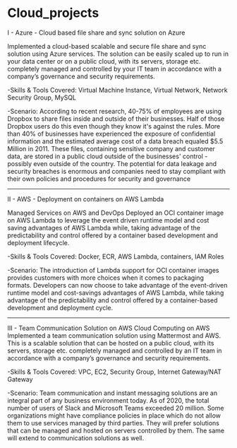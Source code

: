 # Cloud_projects

I - Azure - Cloud based file share and sync solution on Azure

Implemented a cloud-based scalable and secure file share and sync solution using Azure services. The solution can be easily scaled up to run in your data center or on a public cloud, with its servers, storage etc. 
completely managed and controlled by your IT team in accordance with a company’s governance and security requirements.

-Skills & Tools Covered:
Virtual Machine Instance,
Virtual Network,
Network Security Group,
MySQL

-Scenario:
According to recent research, 40-75% of employees are using Dropbox to share files inside and outside
of their businesses. Half of those Dropbox users do this even though they know it's against the rules.
More than 40% of businesses have experienced the exposure of confidential information and the
estimated average cost of a data breach equaled $5.5 Million in 2011.
These files, containing sensitive company and customer data, are stored in a public cloud outside of the
businesses' control - possibly even outside of the country. The potential for data leakage and security
breaches is enormous and companies need to stay compliant with their own policies and procedures for
security and governance

----------------------------------------------------------------------------------------------------------------------------------------------------------------------------------------------

II - AWS - Deployment on containers on AWS Lambda

Managed Services on AWS and DevOps
Deployed an OCI container image on AWS Lambda to leverage the event driven runtime model and cost saving advantages of AWS Lambda while, taking advantage of the predictability and control offered by a container based development and deployment lifecycle.

-Skills & Tools Covered:
Docker,
ECR,
AWS Lambda,
containers,
IAM Roles

-Scenario:
The introduction of Lambda support for OCI container images provides customers with more choices when it comes to packaging formats. Developers can now choose to take advantage of the event-driven runtime model and cost-savings advantages of AWS Lambda, while taking advantage of the predictability and control offered by a container-based development and deployment cycle.

----------------------------------------------------------------------------------------------------------------------------------------------------------------------------------------------

III - Team Communication Solution on AWS
Cloud Computing on AWS
Implemented a team communication solution using Mattermost and AWS. This is a scalable solution that can be hosted on a public cloud, with its servers, storage etc. completely managed and controlled by an IT team in accordance with a company’s governance and security requirements.

-Skills & Tools Covered:
VPC,
EC2,
Security Group,
Internet Gateway/NAT Gateway

-Scenario:
Team communication and instant messaging solutions are an integral part of any business
environment today. As of 2020, the total number of users of Slack and Microsoft Teams
exceeded 20 million.
Some organizations might have compliance policies in place which do not allow them to use
services managed by third parties. They will prefer solutions that can be managed and hosted
on servers controlled by them. The same will extend to communication solutions as well.
